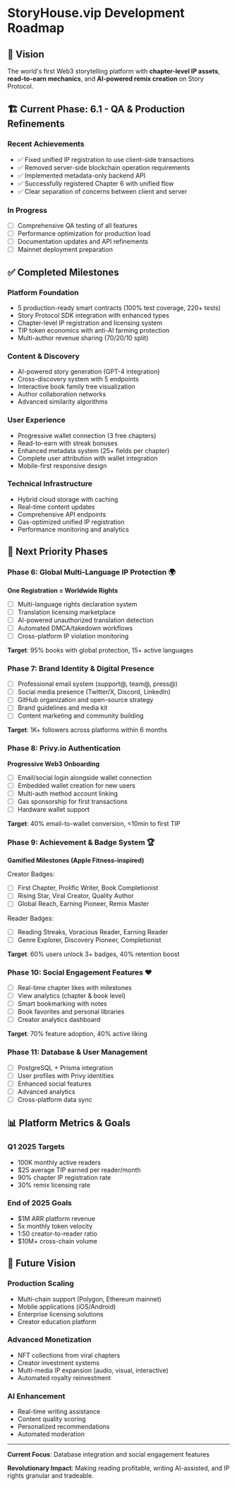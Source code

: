 # StoryHouse.vip Development Roadmap

## 🎯 Vision

The world's first Web3 storytelling platform with **chapter-level IP assets**, **read-to-earn mechanics**, and **AI-powered remix creation** on Story Protocol.

## 🏗️ Current Phase: 6.1 - QA & Production Refinements

### Recent Achievements
- ✅ Fixed unified IP registration to use client-side transactions
- ✅ Removed server-side blockchain operation requirements
- ✅ Implemented metadata-only backend API
- ✅ Successfully registered Chapter 6 with unified flow
- ✅ Clear separation of concerns between client and server

### In Progress
- [ ] Comprehensive QA testing of all features
- [ ] Performance optimization for production load
- [ ] Documentation updates and API refinements
- [ ] Mainnet deployment preparation

## ✅ Completed Milestones

### Platform Foundation
- 5 production-ready smart contracts (100% test coverage, 220+ tests)
- Story Protocol SDK integration with enhanced types
- Chapter-level IP registration and licensing system
- TIP token economics with anti-AI farming protection
- Multi-author revenue sharing (70/20/10 split)

### Content & Discovery
- AI-powered story generation (GPT-4 integration)
- Cross-discovery system with 5 endpoints
- Interactive book family tree visualization
- Author collaboration networks
- Advanced similarity algorithms

### User Experience
- Progressive wallet connection (3 free chapters)
- Read-to-earn with streak bonuses
- Enhanced metadata system (25+ fields per chapter)
- Complete user attribution with wallet integration
- Mobile-first responsive design

### Technical Infrastructure
- Hybrid cloud storage with caching
- Real-time content updates
- Comprehensive API endpoints
- Gas-optimized unified IP registration
- Performance monitoring and analytics

## 🚀 Next Priority Phases

### Phase 6: Global Multi-Language IP Protection 🌍

**One Registration = Worldwide Rights**

- [ ] Multi-language rights declaration system
- [ ] Translation licensing marketplace
- [ ] AI-powered unauthorized translation detection
- [ ] Automated DMCA/takedown workflows
- [ ] Cross-platform IP violation monitoring

**Target**: 95% books with global protection, 15+ active languages

### Phase 7: Brand Identity & Digital Presence

- [ ] Professional email system (support@, team@, press@)
- [ ] Social media presence (Twitter/X, Discord, LinkedIn)
- [ ] GitHub organization and open-source strategy
- [ ] Brand guidelines and media kit
- [ ] Content marketing and community building

**Target**: 1K+ followers across platforms within 6 months

### Phase 8: Privy.io Authentication

**Progressive Web3 Onboarding**

- [ ] Email/social login alongside wallet connection
- [ ] Embedded wallet creation for new users
- [ ] Multi-auth method account linking
- [ ] Gas sponsorship for first transactions
- [ ] Hardware wallet support

**Target**: 40% email-to-wallet conversion, <10min to first TIP

### Phase 9: Achievement & Badge System 🏆

**Gamified Milestones (Apple Fitness-inspired)**

Creator Badges:
- [ ] First Chapter, Prolific Writer, Book Completionist
- [ ] Rising Star, Viral Creator, Quality Author
- [ ] Global Reach, Earning Pioneer, Remix Master

Reader Badges:
- [ ] Reading Streaks, Voracious Reader, Earning Reader
- [ ] Genre Explorer, Discovery Pioneer, Completionist

**Target**: 60% users unlock 3+ badges, 40% retention boost

### Phase 10: Social Engagement Features ❤️

- [ ] Real-time chapter likes with milestones
- [ ] View analytics (chapter & book level)
- [ ] Smart bookmarking with notes
- [ ] Book favorites and personal libraries
- [ ] Creator analytics dashboard

**Target**: 70% feature adoption, 40% active liking

### Phase 11: Database & User Management

- [ ] PostgreSQL + Prisma integration
- [ ] User profiles with Privy identities
- [ ] Enhanced social features
- [ ] Advanced analytics
- [ ] Cross-platform data sync

## 📊 Platform Metrics & Goals

### Q1 2025 Targets
- 100K monthly active readers
- $25 average TIP earned per reader/month
- 90% chapter IP registration rate
- 30% remix licensing rate

### End of 2025 Goals
- $1M ARR platform revenue
- 5x monthly token velocity
- 1:50 creator-to-reader ratio
- $10M+ cross-chain volume

## 🔮 Future Vision

### Production Scaling
- Multi-chain support (Polygon, Ethereum mainnet)
- Mobile applications (iOS/Android)
- Enterprise licensing solutions
- Creator education platform

### Advanced Monetization
- NFT collections from viral chapters
- Creator investment systems
- Multi-media IP expansion (audio, visual, interactive)
- Automated royalty reinvestment

### AI Enhancement
- Real-time writing assistance
- Content quality scoring
- Personalized recommendations
- Automated moderation

---

**Current Focus**: Database integration and social engagement features

**Revolutionary Impact**: Making reading profitable, writing AI-assisted, and IP rights granular and tradeable.